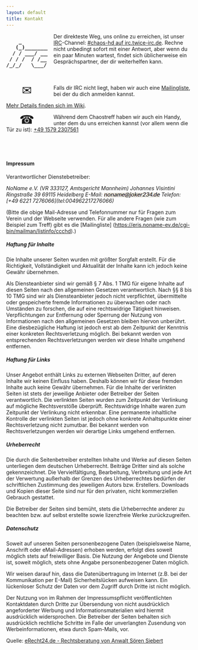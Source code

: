 ```yaml
---
layout: default
title: Kontakt
---
```


<pre style="float: left; font-weight: bold; width: 7rem; margin-right: 1rem">    _
   (_)_________
  / / ___/ ___/
 / / /  / /__
/_/_/   \___/</pre>


Der direkteste Weg, uns online zu erreichen, ist unser
[IRC](http://de.wikipedia.org/wiki/Internet_Relay_Chat)-Channel:
[#chaos-hd auf irc.twice-irc.de](ircs://irc.twice-irc.de/chaos-hd). Rechne
nicht unbedingt sofort mit einer Antwort, aber wenn du ein paar Minuten
wartest, findet sich üblicherweise ein Gesprächspartner, der dir weiterhelfen
kann.<br style="clear:both"/><br/>



<span style="float: left; width: 7rem; font-size: 2rem;text-align: center; vertical-align: middle; line-height: 2rem; margin-right: 1rem">✉</span>
Falls dir IRC nicht liegt, haben wir auch eine
[Mailingliste](https://eris.noname-ev.de/cgi-bin/mailman/listinfo/ccchd), bei
der du dich anmelden kannst.

<a data-no-turbolink href="https://www.noname-ev.de/w/Kommunikationskan%C3%A4le">Mehr Details finden sich im Wiki</a>.



<span style="float: left; width: 7rem; font-size: 2rem;text-align: center; vertical-align: middle; line-height: 2rem; margin-right: 1rem">&#9742;</span>
Während dem Chaostreff haben wir auch ein Handy, unter dem du uns erreichen kannst (vor allem wenn die Tür zu ist): [+49&nbsp;1579&nbsp;2307561](tel:004915792307561)


<div style="height: 3em"></div>





#### Impressum

Verantwortlicher Dienstebetreiber:

<address>
NoName e.V. (VR 333127, Amtsgericht Mannheim)
Johannes Visintini
Ringstraße 39
69115 Heidelberg
E-Mail: <img src="img/vorstand_mail.png" title="noname at joker234 dot de" style="vertical-align: text-bottom">
Telefon: [+49 6221 7276066](tel:004962217276066)
</address>

(Bitte die obige Mail-Adresse und Telefonnummer nur für Fragen zum Verein und
der Webseite verwenden. Für alle andere Fragen (wie zum Beispiel zum Treff)
gibt es die [Mailingliste]
(https://eris.noname-ev.de/cgi-bin/mailman/listinfo/ccchd).)

##### Haftung für Inhalte

Die Inhalte unserer Seiten wurden mit größter Sorgfalt erstellt. Für die
Richtigkeit, Vollständigkeit und Aktualität der Inhalte kann ich jedoch keine
Gewähr übernehmen.

Als Diensteanbieter sind wir gemäß § 7 Abs. 1 TMG für eigene Inhalte auf diesen
Seiten nach den allgemeinen Gesetzen verantwortlich. Nach §§ 8 bis 10 TMG sind
wir als Diensteanbieter jedoch nicht verpflichtet, übermittelte oder
gespeicherte fremde Informationen zu überwachen oder nach Umständen zu
forschen, die auf eine rechtswidrige Tätigkeit hinweisen. Verpflichtungen zur
Entfernung oder Sperrung der Nutzung von Informationen nach den allgemeinen
Gesetzen bleiben hiervon unberührt. Eine diesbezügliche Haftung ist jedoch erst
ab dem Zeitpunkt der Kenntnis einer konkreten Rechtsverletzung möglich. Bei
bekannt werden von entsprechenden Rechtsverletzungen werden wir diese Inhalte
umgehend entfernen.

##### Haftung für Links

Unser Angebot enthält Links zu externen Webseiten Dritter, auf deren Inhalte
wir keinen Einfluss haben. Deshalb können wir für diese fremden Inhalte auch
keine Gewähr übernehmen. Für die Inhalte der verlinkten Seiten ist stets der
jeweilige Anbieter oder Betreiber der Seiten verantwortlich. Die verlinkten
Seiten wurden zum Zeitpunkt der Verlinkung auf mögliche Rechtsverstöße
überprüft. Rechtswidrige Inhalte waren zum Zeitpunkt der Verlinkung nicht
erkennbar. Eine permanente inhaltliche Kontrolle der verlinkten Seiten ist
jedoch ohne konkrete Anhaltspunkte einer Rechtsverletzung nicht zumutbar. Bei
bekannt werden von Rechtsverletzungen werden wir derartige Links umgehend
entfernen.

##### Urheberrecht

Die durch die Seitenbetreiber erstellten Inhalte und Werke auf diesen Seiten
unterliegen dem deutschen Urheberrecht. Beiträge Dritter sind als solche
gekennzeichnet. Die Vervielfältigung, Bearbeitung, Verbreitung und jede Art der
Verwertung außerhalb der Grenzen des Urheberrechtes bedürfen der schriftlichen
Zustimmung des jeweiligen Autors bzw. Erstellers. Downloads und Kopien dieser
Seite sind nur für den privaten, nicht kommerziellen Gebrauch gestattet.

Die Betreiber der Seiten sind bemüht, stets die Urheberrechte anderer zu
beachten bzw. auf selbst erstellte sowie lizenzfreie Werke zurückzugreifen.

##### Datenschutz

Soweit auf unseren Seiten personenbezogene Daten (beispielsweise Name,
Anschrift oder eMail-Adressen) erhoben werden, erfolgt dies soweit möglich
stets auf freiwilliger Basis. Die Nutzung der Angebote und Dienste ist, soweit
möglich, stets ohne Angabe personenbezogener Daten möglich.

Wir weisen darauf hin, dass die Datenübertragung im Internet (z.B. bei der
Kommunikation per E-Mail) Sicherheitslücken aufweisen kann. Ein lückenloser
Schutz der Daten vor dem Zugriff durch Dritte ist nicht möglich.

Der Nutzung von im Rahmen der Impressumspflicht veröffentlichten Kontaktdaten
durch Dritte zur Übersendung von nicht ausdrücklich angeforderter Werbung und
Informationsmaterialien wird hiermit ausdrücklich widersprochen. Die Betreiber
der Seiten behalten sich ausdrücklich rechtliche Schritte im Falle der
unverlangten Zusendung von Werbeinformationen, etwa durch Spam-Mails, vor.

Quelle: [eRecht24.de - Rechtsberatung von Anwalt Sören Siebert](http://www.e-recht24.de/)
